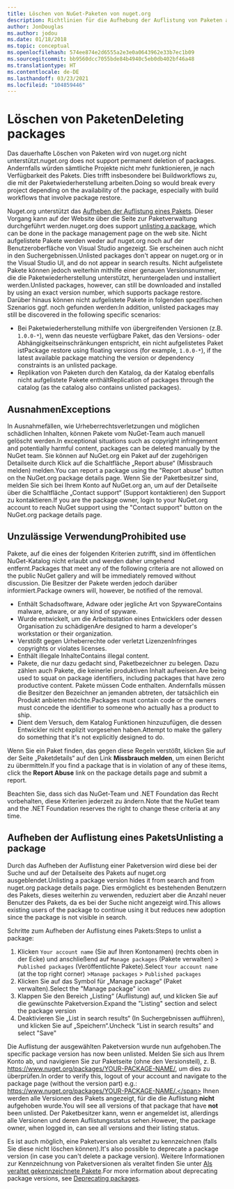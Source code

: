 ```yaml
---
title: Löschen von NuGet-Paketen von nuget.org
description: Richtlinien für die Aufhebung der Auflistung von Paketen auf nuget.org. Dauerhaftes Löschen wird nur unterstützt, wenn durch Pakete andere Richtlinien verletzt werden.
author: JonDouglas
ms.author: jodou
ms.date: 01/18/2018
ms.topic: conceptual
ms.openlocfilehash: 574ee874e2d6555a2e3e0a0643962e33b7ec1b09
ms.sourcegitcommit: bb9560dcc7055bde84b4940c5eb0db402bf46a48
ms.translationtype: HT
ms.contentlocale: de-DE
ms.lasthandoff: 03/23/2021
ms.locfileid: "104859446"
---
```

# <a name="deleting-packages"></a><span data-ttu-id="3d450-103">Löschen von Paketen</span><span class="sxs-lookup"><span data-stu-id="3d450-103">Deleting packages</span></span>

<span data-ttu-id="3d450-104">Das dauerhafte Löschen von Paketen wird von nuget.org nicht unterstützt.</span><span class="sxs-lookup"><span data-stu-id="3d450-104">nuget.org does not support permanent deletion of packages.</span></span> <span data-ttu-id="3d450-105">Andernfalls würden sämtliche Projekte nicht mehr funktionieren, je nach Verfügbarkeit des Pakets. Dies trifft insbesondere bei Buildworkflows zu, die mit der Paketwiederherstellung arbeiten.</span><span class="sxs-lookup"><span data-stu-id="3d450-105">Doing so would break every project depending on the availability of the package, especially with build workflows that involve package restore.</span></span>

<span data-ttu-id="3d450-106">Nuget.org unterstützt das [Aufheben der Auflistung eines Pakets](#unlisting-a-package). Dieser Vorgang kann auf der Website über die Seite zur Paketverwaltung durchgeführt werden.</span><span class="sxs-lookup"><span data-stu-id="3d450-106">nuget.org does support [unlisting a package](#unlisting-a-package), which can be done in the package management page on the web site.</span></span> <span data-ttu-id="3d450-107">Nicht aufgelistete Pakete werden weder auf nuget.org noch auf der Benutzeroberfläche von Visual Studio angezeigt. Sie erscheinen auch nicht in den Suchergebnissen.</span><span class="sxs-lookup"><span data-stu-id="3d450-107">Unlisted packages don't appear on nuget.org or in the Visual Studio UI, and do not appear in search results.</span></span> <span data-ttu-id="3d450-108">Nicht aufgelistete Pakete können jedoch weiterhin mithilfe einer genauen Versionsnummer, die die Paketwiederherstellung unterstützt, heruntergeladen und installiert werden.</span><span class="sxs-lookup"><span data-stu-id="3d450-108">Unlisted packages, however, can still be downloaded and installed by using an exact version number, which supports package restore.</span></span> <span data-ttu-id="3d450-109">Darüber hinaus können nicht aufgelistete Pakete in folgenden spezifischen Szenarios ggf. noch gefunden werden:</span><span class="sxs-lookup"><span data-stu-id="3d450-109">In addition, unlisted packages may still be discovered in the following specific scenarios:</span></span>

- <span data-ttu-id="3d450-110">Bei Paketwiederherstellung mithilfe von übergreifenden Versionen (z.B. `1.0.0-*`), wenn das neueste verfügbare Paket, das den Versions- oder Abhängigkeitseinschränkungen entspricht, ein nicht aufgelistetes Paket ist</span><span class="sxs-lookup"><span data-stu-id="3d450-110">Package restore using floating versions (for example, `1.0.0-*`), if the latest available package matching the version or dependency constraints is an unlisted package.</span></span>
- <span data-ttu-id="3d450-111">Replikation von Paketen durch den Katalog, da der Katalog ebenfalls nicht aufgelistete Pakete enthält</span><span class="sxs-lookup"><span data-stu-id="3d450-111">Replication of packages through the catalog (as the catalog also contains unlisted packages).</span></span>

## <a name="exceptions"></a><span data-ttu-id="3d450-112">Ausnahmen</span><span class="sxs-lookup"><span data-stu-id="3d450-112">Exceptions</span></span>

<span data-ttu-id="3d450-113">In Ausnahmefällen, wie Urheberrechtsverletzungen und möglichen schädlichen Inhalten, können Pakete vom NuGet-Team auch manuell gelöscht werden.</span><span class="sxs-lookup"><span data-stu-id="3d450-113">In exceptional situations such as copyright infringement and potentially harmful content, packages can be deleted manually by the NuGet team.</span></span> <span data-ttu-id="3d450-114">Sie können auf NuGet.org ein Paket auf der zugehörigen Detailseite durch Klick auf die Schaltfläche „Report abuse“ (Missbrauch melden) melden.</span><span class="sxs-lookup"><span data-stu-id="3d450-114">You can report a package using the "Report abuse" button on the NuGet.org package details page.</span></span> <span data-ttu-id="3d450-115">Wenn Sie der Paketbesitzer sind, melden Sie sich bei Ihrem Konto auf NuGet.org an, um auf der Detailseite über die Schaltfläche „Contact support“ (Support kontaktieren) den Support zu kontaktieren.</span><span class="sxs-lookup"><span data-stu-id="3d450-115">If you are the package owner, login to your NuGet.org account to reach NuGet support using the "Contact support" button on the NuGet.org package details page.</span></span>

## <a name="prohibited-use"></a><span data-ttu-id="3d450-116">Unzulässige Verwendung</span><span class="sxs-lookup"><span data-stu-id="3d450-116">Prohibited use</span></span>

<span data-ttu-id="3d450-117">Pakete, auf die eines der folgenden Kriterien zutrifft, sind im öffentlichen NuGet-Katalog nicht erlaubt und werden daher umgehend entfernt.</span><span class="sxs-lookup"><span data-stu-id="3d450-117">Packages that meet any of the following criteria are not allowed on the public NuGet gallery and will be immediately removed without discussion.</span></span> <span data-ttu-id="3d450-118">Die Besitzer der Pakete werden jedoch darüber informiert.</span><span class="sxs-lookup"><span data-stu-id="3d450-118">Package owners will, however, be notified of the removal.</span></span>

- <span data-ttu-id="3d450-119">Enthält Schadsoftware, Adware oder jegliche Art von Spyware</span><span class="sxs-lookup"><span data-stu-id="3d450-119">Contains malware, adware, or any kind of spyware.</span></span>
- <span data-ttu-id="3d450-120">Wurde entwickelt, um die Arbeitsstation eines Entwicklers oder dessen Organisation zu schädigen</span><span class="sxs-lookup"><span data-stu-id="3d450-120">Are designed to harm a developer's workstation or their organization.</span></span>
- <span data-ttu-id="3d450-121">Verstößt gegen Urheberrechte oder verletzt Lizenzen</span><span class="sxs-lookup"><span data-stu-id="3d450-121">Infringes copyrights or violates licenses.</span></span>
- <span data-ttu-id="3d450-122">Enthält illegale Inhalte</span><span class="sxs-lookup"><span data-stu-id="3d450-122">Contains illegal content.</span></span>
- <span data-ttu-id="3d450-123">Pakete, die nur dazu gedacht sind, Paketbezeichner zu belegen. Dazu zählen auch Pakete, die keinerlei produktiven Inhalt aufweisen.</span><span class="sxs-lookup"><span data-stu-id="3d450-123">Are being used to squat on package identifiers, including packages that have zero productive content.</span></span> <span data-ttu-id="3d450-124">Pakete müssen Code enthalten. Andernfalls müssen die Besitzer den Bezeichner an jemanden abtreten, der tatsächlich ein Produkt anbieten möchte.</span><span class="sxs-lookup"><span data-stu-id="3d450-124">Packages must contain code or the owners must concede the identifier to someone who actually has a product to ship.</span></span>
- <span data-ttu-id="3d450-125">Dient dem Versuch, dem Katalog Funktionen hinzuzufügen, die dessen Entwickler nicht explizit vorgesehen haben.</span><span class="sxs-lookup"><span data-stu-id="3d450-125">Attempt to make the gallery do something that it's not explicitly designed to do.</span></span>

<span data-ttu-id="3d450-126">Wenn Sie ein Paket finden, das gegen diese Regeln verstößt, klicken Sie auf der Seite „Paketdetails“ auf den Link **Missbrauch melden**, um einen Bericht zu übermitteln.</span><span class="sxs-lookup"><span data-stu-id="3d450-126">If you find a package that is in violation of any of these items, click the **Report Abuse** link on the package details page and submit a report.</span></span>

<span data-ttu-id="3d450-127">Beachten Sie, dass sich das NuGet-Team und .NET Foundation das Recht vorbehalten, diese Kriterien jederzeit zu ändern.</span><span class="sxs-lookup"><span data-stu-id="3d450-127">Note that the NuGet team and the .NET Foundation reserves the right to change these criteria at any time.</span></span>

## <a name="unlisting-a-package"></a><span data-ttu-id="3d450-128">Aufheben der Auflistung eines Pakets</span><span class="sxs-lookup"><span data-stu-id="3d450-128">Unlisting a package</span></span>
<span data-ttu-id="3d450-129">Durch das Aufheben der Auflistung einer Paketversion wird diese bei der Suche und auf der Detailseite des Pakets auf nuget.org ausgeblendet.</span><span class="sxs-lookup"><span data-stu-id="3d450-129">Unlisting a package version hides it from search and from nuget.org package details page.</span></span> <span data-ttu-id="3d450-130">Dies ermöglicht es bestehenden Benutzern des Pakets, dieses weiterhin zu verwenden, reduziert aber die Anzahl neuer Benutzer des Pakets, da es bei der Suche nicht angezeigt wird.</span><span class="sxs-lookup"><span data-stu-id="3d450-130">This allows existing users of the package to continue using it but reduces new adoption since the package is not visible in search.</span></span>

<span data-ttu-id="3d450-131">Schritte zum Aufheben der Auflistung eines Pakets:</span><span class="sxs-lookup"><span data-stu-id="3d450-131">Steps to unlist a package:</span></span>

1. <span data-ttu-id="3d450-132">Klicken `Your account name` (Sie auf Ihren Kontonamen) (rechts oben in der Ecke) und anschließend auf `Manage packages` (Pakete verwalten) > `Published packages` (Veröffentlichte Pakete).</span><span class="sxs-lookup"><span data-stu-id="3d450-132">Select `Your account name` (at the top right corner) >`Manage packages` > `Published packages`</span></span>
1. <span data-ttu-id="3d450-133">Klicken Sie auf das Symbol für „Manage package“ (Paket verwalten).</span><span class="sxs-lookup"><span data-stu-id="3d450-133">Select the "Manage package" icon</span></span>
1. <span data-ttu-id="3d450-134">Klappen Sie den Bereich „Listing“ (Auflistung) auf, und klicken Sie auf die gewünschte Paketversion.</span><span class="sxs-lookup"><span data-stu-id="3d450-134">Expand the "Listing" section and select the package version</span></span>
1. <span data-ttu-id="3d450-135">Deaktivieren Sie „List in search results“ (In Suchergebnissen aufführen), und klicken Sie auf „Speichern“.</span><span class="sxs-lookup"><span data-stu-id="3d450-135">Uncheck “List in search results” and select "Save"</span></span>

<span data-ttu-id="3d450-136">Die Auflistung der ausgewählten Paketversion wurde nun aufgehoben.</span><span class="sxs-lookup"><span data-stu-id="3d450-136">The specific package version has now been unlisted.</span></span> <span data-ttu-id="3d450-137">Melden Sie sich aus Ihrem Konto ab, und navigieren Sie zur Paketseite (ohne den Versionsteil), z. B. https://www.nuget.org/packages/YOUR-PACKAGE-NAME/, um dies zu überprüfen.</span><span class="sxs-lookup"><span data-stu-id="3d450-137">In order to verify this, logout of your account and navigate to the package page (without the version part) e.g.: https://www.nuget.org/packages/YOUR-PACKAGE-NAME/.</span></span> <span data-ttu-id="3d450-138">Ihnen werden alle Versionen des Pakets angezeigt, für die die Auflistung **nicht** aufgehoben wurde.</span><span class="sxs-lookup"><span data-stu-id="3d450-138">You will see all versions of that package that have **not** been unlisted.</span></span> <span data-ttu-id="3d450-139">Der Paketbesitzer kann, wenn er angemeldet ist, allerdings alle Versionen und deren Auflistungsstatus sehen.</span><span class="sxs-lookup"><span data-stu-id="3d450-139">However, the package owner, when logged in, can see all versions and their listing status.</span></span>

<span data-ttu-id="3d450-140">Es ist auch möglich, eine Paketversion als veraltet zu kennzeichnen (falls Sie diese nicht löschen können).</span><span class="sxs-lookup"><span data-stu-id="3d450-140">It's also possible to deprecate a package version (in case you can't delete a package version).</span></span> <span data-ttu-id="3d450-141">Weitere Informationen zur Kennzeichnung von Paketversionen als veraltet finden Sie unter [Als veraltet gekennzeichnete Pakete](../deprecate-packages.md).</span><span class="sxs-lookup"><span data-stu-id="3d450-141">For more information about deprecating package versions, see [Deprecating packages](../deprecate-packages.md).</span></span>
